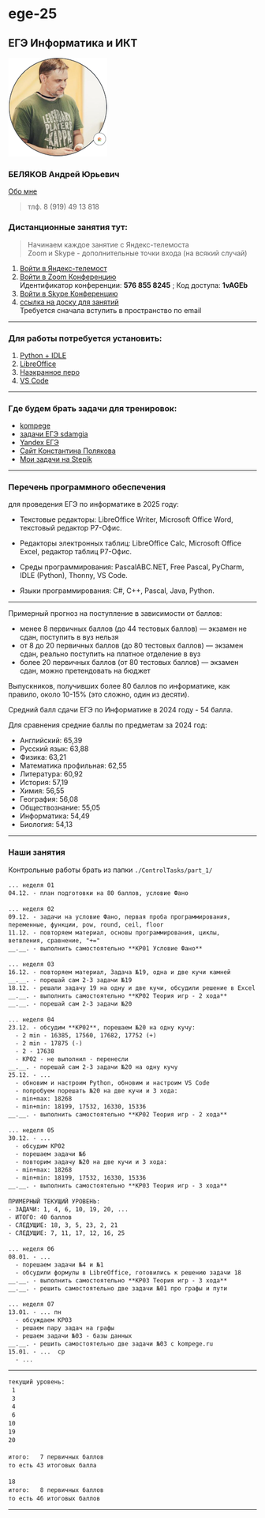 # ege-25

## ЕГЭ Информатика и ИКТ  

![Беляков АЮ](./avatar_.png)  

### БЕЛЯКОВ Андрей Юрьевич  

[Обо мне](https://permcoding.github.io/)  

> тлф. 8 (919) 49 13 818  

### Дистанционные занятия тут:  

> Начинаем каждое занятие с Яндекс-телемоста  
> Zoom и Skype - дополнительные точки входа (на всякий случай)  

1. [Войти в Яндекс-телемост](https://telemost.yandex.ru/j/05787508074338)  
2. [Войти в Zoom Конференцию](https://us04web.zoom.us/j/5768558245?pwd=onF4geABMahDkPwjSZoWd2tXZRS0rm.1)  
   Идентификатор конференции: **576 855 8245** ;  Код доступа: **1vAGEb**  
3. [Войти в Skype Конференцию](https://join.skype.com/invite/pquO5j6tFO0g)  
4. [ссылка на доску для занятий](https://flip-chart.ru/app/board?spaceId=01JENM6H7JX24TTWX3VDA8N5H1&teamId=01JENM6HA3Y0K0V7JP2DS59572&flipId=01JENM9B9XH7APN21H682ZV2JF)  
   Требуется сначала вступить в пространство по email  

---  

### Для работы потребуется установить:  

1. [Python + IDLE](https://www.python.org/downloads/)  
2. [LibreOffice](https://www.libreoffice.org/download/download-libreoffice/)  
3. [Наэкранное перо](https://mega.nz/file/YMY2XKRb#vzrBEkSBRx7PhH3Bi5rsrgKXkph_eKDTswUo5rTkC9s)  
4. [VS Code](https://code.visualstudio.com/)  

---  

### Где будем брать задачи для тренировок:  

* [kompege](https://kompege.ru/)  
* [задачи ЕГЭ sdamgia](https://inf-ege.sdamgia.ru/)  
* [Yandex ЕГЭ](https://education.yandex.ru/ege?utm_source=platform&utm_medium=partner&utm_campaign=ege&utm_content=cege_link_kabanov&utm_term=20231101)  
* [Сайт Константина Полякова](https://kpolyakov.spb.ru/school/ege/tests.htm)  
* [Мои задачи на Stepik](https://stepik.org/course/63529/syllabus)  

---  

### Перечень программного обеспечения  

для проведения ЕГЭ по информатике в 2025 году:  

- Текстовые редакторы: LibreOffice Writer, Microsoft Office Word, текстовый редактор Р7-Офис.  

- Редакторы электронных таблиц: LibreOffice Calc, Microsoft Office Excel, редактор таблиц Р7-Офис.  

- Среды программирования: PascalABC.NET, Free Pascal, PyCharm, IDLE (Python), Thonny, VS Code.  

- Языки программирования: C#, C++, Pascal, Java, Python.  

---  

Примерный прогноз на поступление в зависимости от баллов:  

- менее 8 первичных баллов (до 44 тестовых баллов) — экзамен не сдан, поступить в вуз нельзя  
- от 8 до 20 первичных баллов (до 80 тестовых баллов) — экзамен сдан, реально поступить на платное отделение в вуз  
- более 20 первичных баллов (от 80 тестовых баллов) — экзамен сдан, можно претендовать на бюджет  

Выпускников, получивших более 80 баллов по информатике, как правило, около 10-15% (это сложно, один из десяти).  

Средний балл сдачи ЕГЭ по Информатике в 2024 году - 54 балла.  

Для сравнения средние баллы по предметам за 2024 год:  

- Английский: 65,39  
- Русский язык: 63,88  
- Физика: 63,21  
- Математика профильная: 62,55  
- Литература: 60,92  
- История: 57,19  
- Химия: 56,55  
- География: 56,08  
- Обществознание: 55,05  
- Информатика: 54,49  
- Биология: 54,13  

---  

### Наши занятия  

Контрольные работы брать из папки `./ControlTasks/part_1/`  

```
... неделя 01  
04.12. - план подготовки на 80 баллов, условие Фано  

... неделя 02  
09.12. - задачи на условие Фано, первая проба программирования, переменные, функции, pow, round, ceil, floor  
11.12. - повторяем материал, основы программирования, циклы, ветвления, сравнение, "+="  
__.__. - выполнить самостоятельно **КР01 Условие Фано**  

... неделя 03  
16.12. - повторяем материал, Задача №19, одна и две кучи камней  
__.__. - порешай сам 2-3 задачи №19  
18.12. - решали задачу 19 на одну и две кучи, обсудили решение в Excel  
__.__. - выполнить самостоятельно **КР02 Теория игр - 2 хода**  
__.__. - порешай сам 2-3 задачи №20  

... неделя 04  
23.12. - обсудим **КР02**, порешаем №20 на одну кучу:  
  - 2 min - 16385, 17560, 17682, 17752 (+)  
  - 2 min - 17875 (-)  
  - 2 - 17638  
  - КР02 - не выполнил - перенесли  
__.__. - порешай сам 2-3 задачи №20 на одну кучу  
25.12. - ...  
  - обновим и настроим Python, обновим и настроим VS Code  
  - попробуем порешать №20 на две кучи и 3 хода:  
  - min+max: 18268  
  - min+min: 18199, 17532, 16330, 15336  
__.__. - выполнить самостоятельно **КР02 Теория игр - 2 хода**  
  
... неделя 05  
30.12. - ...  
  - обсудим КР02  
  - порешаем задачи №6  
  - повторим задачу №20 на две кучи и 3 хода:  
  - min+max: 18268  
  - min+min: 18199, 17532, 16330, 15336  
__.__. - выполнить самостоятельно **КР03 Теория игр - 3 хода**  

ПРИМЕРНЫЙ ТЕКУЩИЙ УРОВЕНЬ:  
- ЗАДАЧИ: 1, 4, 6, 10, 19, 20, ...  
- ИТОГО: 40 баллов  
- СЛЕДУЩИЕ: 18, 3, 5, 23, 2, 21  
- СЛЕДУЩИЕ: 7, 11, 17, 12, 16, 25  

... неделя 06  
08.01. - ...  
  - порешаем задачи №4 и №1  
  - обсудили формулы в LibreOffice, готовились к решению задачи 18  
__.__. - выполнить самостоятельно **КР03 Теория игр - 3 хода**  
__.__. - решить самостоятельно две задачи №01 про графы и пути  

... неделя 07  
13.01. - ... пн  
  - обсуждаем КР03  
  - решаем пару задач на графы  
  - решаем задачи №03 - базы данных  
__.__. - решить самостоятельно две задачи №03 c kompege.ru  
15.01. - ...  ср  
  - ...

```

---  

```txt
текущий уровень:
 1
 3
 4
 6
10
19
20

итого:   7 первичных баллов
то есть 43 итоговых балла

18
итого:   8 первичных баллов
то есть 46 итоговых баллов

```

---  
